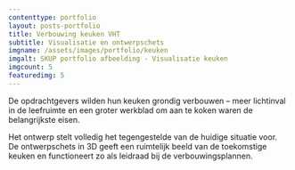 ```yaml
--- 
contenttype: portfolio
layout: posts-portfolio
title: Verbouwing keuken VHT
subtitle: Visualisatie en ontwerpschets  
imgname: /assets/images/portfolio/keuken
imgalt: SKUP portfolio afbeelding - Visualisatie keuken
imgcount: 5
featuredimg: 5
---
```

De opdrachtgevers wilden hun keuken grondig verbouwen – meer lichtinval in de leefruimte en een groter werkblad om aan te koken waren de belangrijkste eisen. 

Het ontwerp stelt volledig het tegengestelde van de huidige situatie voor.
De ontwerpschets in 3D geeft een ruimtelijk beeld van de toekomstige keuken en functioneert zo als leidraad bij de verbouwingsplannen.